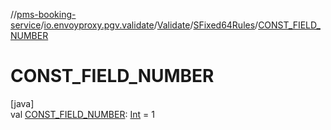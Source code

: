//[pms-booking-service](../../../../index.md)/[io.envoyproxy.pgv.validate](../../index.md)/[Validate](../index.md)/[SFixed64Rules](index.md)/[CONST_FIELD_NUMBER](-c-o-n-s-t_-f-i-e-l-d_-n-u-m-b-e-r.md)

# CONST_FIELD_NUMBER

[java]\
val [CONST_FIELD_NUMBER](-c-o-n-s-t_-f-i-e-l-d_-n-u-m-b-e-r.md): [Int](https://kotlinlang.org/api/core/kotlin-stdlib/kotlin/-int/index.html) = 1